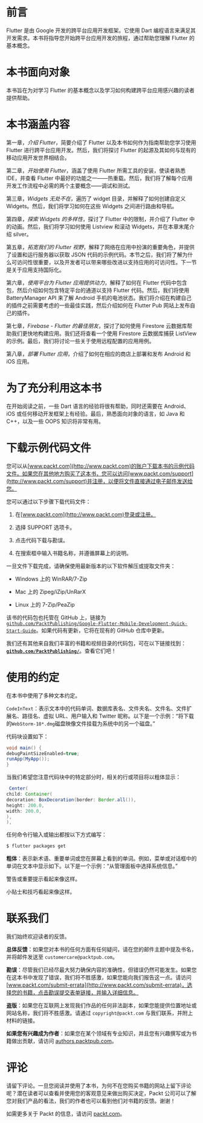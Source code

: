 # 前言

Flutter 是由 Google 开发的跨平台应用开发框架。它使用 Dart 编程语言来满足其开发需求。本书将指导您开始跨平台应用开发的旅程，通过帮助您理解 Flutter 的基本概念。

# 本书面向对象

本书旨在为对学习 Flutter 的基本概念以及学习如何构建跨平台应用感兴趣的读者提供帮助。

# 本书涵盖内容

第一章，*介绍 Flutter*，简要介绍了 Flutter 以及本书如何作为指南帮助您学习使用 Flutter 进行跨平台应用开发。然后，我们将探讨 Flutter 的起源及其如何与现有的移动应用开发世界相结合。

第二章，*开始使用 Flutter*，涵盖了使用 Flutter 所需工具的安装，使读者熟悉 IDE，并查看 Flutter 中最好的功能之一——热重载。然后，我们将了解每个应用开发工作流程中必需的两个主要概念——调试和测试。

第三章，*Widgets 无处不在*，遍历了 widget 目录，并解释了如何创建自定义 Widgets。然后，我们将学习如何在这些 Widgets 之间进行路由和导航。

第四章，*探索 Widgets 的多样性*，探讨了 Flutter 中的限制，并介绍了 Flutter 中的动画。然后，我们将学习如何使用 Listview 和滚动 Widgets，并在本章末尾介绍 silver。

第五章，*拓宽我们的 Flutter 视野*，解释了网络在应用中扮演的重要角色，并提供了设置和运行服务器以获取 JSON 代码的示例代码。本节之后，我们将了解为什么可访问性很重要，以及开发者可以带来哪些改进以支持应用的可访问性。下一节是关于应用支持国际化。

第六章，*使用平台为 Flutter 应用提供动力*，解释了如何在 Flutter 代码中包含包，然后介绍如何包含特定平台的通道以支持 Flutter 代码。然后，我们将使用 BatteryManager API 来了解 Android 手机的电池状态。我们将介绍在构建自己的插件之前需要考虑的一些最佳实践，然后介绍如何在 Flutter Pub 网站上发布自己的插件。

第七章，*Firebase - Flutter 的最佳朋友*，探讨了如何使用 Firestore 云数据库帮助我们更快地构建应用。我们还将查看一个使用 Firestore 云数据库捕获 ListView 的示例。最后，我们将讨论一些关于使用远程配置的应用用例。

第八章，*部署 Flutter 应用*，介绍了如何在相应的商店上部署和发布 Android 和 iOS 应用。

# 为了充分利用这本书

在开始阅读之前，一些 Dart 语言的经验将很有帮助，同时还需要在 Android、iOS 或任何移动开发框架上有经验。最后，熟悉面向对象的语言，如 Java 和 C++，以及一些 OOPS 知识将非常有用。

# 下载示例代码文件

您可以从[www.packt.com](http://www.packt.com)的账户下载本书的示例代码文件。如果您在其他地方购买了这本书，您可以访问[www.packt.com/support](http://www.packt.com/support)并注册，以便将文件直接通过电子邮件发送给您。

您可以通过以下步骤下载代码文件：

1.  在[www.packt.com](http://www.packt.com)登录或注册。

1.  选择 SUPPORT 选项卡。

1.  点击代码下载与勘误。

1.  在搜索框中输入书籍名称，并遵循屏幕上的说明。

一旦文件下载完成，请确保使用最新版本的以下软件解压或提取文件夹：

+   Windows 上的 WinRAR/7-Zip

+   Mac 上的 Zipeg/iZip/UnRarX

+   Linux 上的 7-Zip/PeaZip

该书的代码包也托管在 GitHub 上，链接为[`github.com/PacktPublishing/Google-Flutter-Mobile-Development-Quick-Start-Guide`](https://github.com/PacktPublishing/Google-Flutter-Mobile-Development-Quick-Start-Guide)。如果代码有更新，它将在现有的 GitHub 仓库中更新。

我们还有其他来自我们丰富的书籍和视频目录的代码包，可在以下链接找到：**[`github.com/PacktPublishing/`](https://github.com/PacktPublishing/)**。查看它们吧！

# 使用的约定

在本书中使用了多种文本约定。

`CodeInText`：表示文本中的代码单词、数据库表名、文件夹名、文件名、文件扩展名、路径名、虚拟 URL、用户输入和 Twitter 昵称。以下是一个示例：“将下载的`WebStorm-10*.dmg`磁盘映像文件挂载为系统中的另一个磁盘。”

代码块设置如下：

```java
void main() {
debugPaintSizeEnabled=true;
runApp(MyApp());
}
```

当我们希望您注意代码块中的特定部分时，相关的行或项目将以粗体显示：

```java
 Center(
child: Container(
decoration: BoxDecoration(border: Border.all()),
height: 200.0,
width: 200.0,
),
), 
```

任何命令行输入或输出都按以下方式编写：

```java
$ flutter packages get
```

**粗体**：表示新术语、重要单词或您在屏幕上看到的单词。例如，菜单或对话框中的单词在文本中显示如下。以下是一个示例：“从管理面板中选择系统信息。”

警告或重要提示看起来像这样。

小贴士和技巧看起来像这样。

# 联系我们

我们始终欢迎读者的反馈。

**总体反馈**：如果您对本书的任何方面有任何疑问，请在您的邮件主题中提及书名，并将邮件发送至 `customercare@packtpub.com`。

**勘误**：尽管我们已经尽最大努力确保内容的准确性，但错误仍然可能发生。如果您在这本书中发现了错误，我们将不胜感激，如果您能向我们报告这一点。请访问 [www.packt.com/submit-errata](http://www.packt.com/submit-errata)，选择您的书籍，点击勘误提交表单链接，并输入详细信息。

**盗版**：如果您在互联网上发现我们作品的任何非法副本，如果您能提供位置地址或网站名称，我们将不胜感激。请通过 `copyright@packt.com` 与我们联系，并附上材料的链接。

**如果您有兴趣成为作者**：如果您在某个领域有专业知识，并且您有兴趣撰写或为书籍做出贡献，请访问 [authors.packtpub.com](http://authors.packtpub.com/)。

# 评论

请留下评论。一旦您阅读并使用了本书，为何不在您购买书籍的网站上留下评论呢？潜在读者可以查看并使用您的客观意见来做出购买决定，Packt 公司可以了解您对我们产品的看法，我们的作者也可以看到他们对书籍的反馈。谢谢！

如需更多关于 Packt 的信息，请访问 [packt.com](http://www.packt.com/)。
